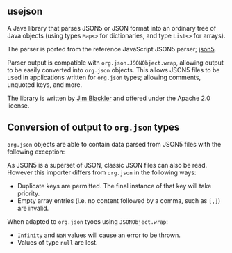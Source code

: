 ## usejson

A Java library that parses JSON5 or JSON format into an ordinary tree of Java
objects (using types `Map<>` for dictionaries, and type `List<>` for arrays).
 
The parser is ported from the reference JavaScript JSON5 parser;
[json5](https://github.com/json5/json5). 
 
Parser output is compatible with `org.json.JSONObject.wrap`, allowing output to
be easily converted into `org.json` objects. This allows JSON5 files to be used
in applications written for `org.json` types; allowing comments, unquoted keys,
and more.

The library is written by [Jim Blackler](mailto:jimblackler@gmail.com) and
offered under the Apache 2.0 license.

## Conversion of output to `org.json` types

`org.json` objects are able to contain data parsed from JSON5 files with the
following exception:

As JSON5 is a superset of JSON, classic JSON files can also be read. However
this importer differs from `org.json` in the following ways:

* Duplicate keys are permitted. The final instance of that key will take
  priority.
* Empty array entries (i.e. no content followed by a comma, such as `[,]`) are
  invalid.

When adapted to `org.json` tyoes using `JSONObject.wrap`:

* `Infinity` and `NaN` values will cause an error to be thrown.
* Values of type `null` are lost.
